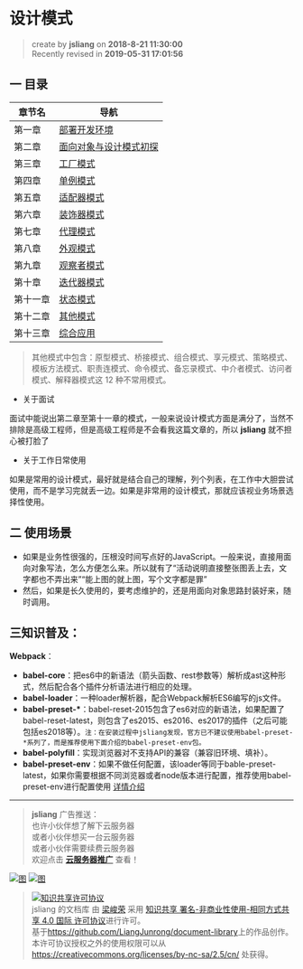 设计模式
===

> create by **jsliang** on **2018-8-21 11:30:00**   
> Recently revised in **2019-05-31 17:01:56**

## 一 目录

| 章节名  | 导航                                                   |
| ------- | ------------------------------------------------------ |
| 第一章  | [部署开发环境](./design-pattern-chapter01.md)           |
| 第二章  | [面向对象与设计模式初探](./design-pattern-chapter02.md) |
| 第三章  | [工厂模式](./design-pattern-chapter03.md)               |
| 第四章  | [单例模式](./design-pattern-chapter04.md)               |
| 第五章  | [适配器模式](./design-pattern-chapter05.md)             |
| 第六章  | [装饰器模式](./design-pattern-chapter06.md)             |
| 第七章  | [代理模式](./design-pattern-chapter07.md)             |
| 第八章  | [外观模式](./design-pattern-chapter08.md)             |
| 第九章  | [观察者模式](./design-pattern-chapter09.md)             |
| 第十章  | [迭代器模式](./design-pattern-chapter10.md)             |
| 第十一章  | [状态模式](./design-pattern-chapter11.md)             |
| 第十二章  | [其他模式](./design-pattern-chapter12.md)             |
| 第十三章  | [综合应用](./design-pattern-chapter13.md)             |
> 其他模式中包含：原型模式、桥接模式、组合模式、享元模式、策略模式、模板方法模式、职责连模式、命令模式、备忘录模式、中介者模式、访问者模式、解释器模式这 12 种不常用模式。

* 关于面试

面试中能说出第二章至第十一章的模式，一般来说设计模式方面是满分了，当然不排除是高级工程师，但是高级工程师是不会看我这篇文章的，所以 **jsliang** 就不担心被打脸了

* 关于工作日常使用

如果是常用的设计模式，最好就是结合自己的理解，列个列表，在工作中大胆尝试使用，而不是学习完就丢一边。如果是非常用的设计模式，那就应该视业务场景选择性使用。

## 二 使用场景

* 如果是业务性很强的，压根没时间写点好的JavaScript。一般来说，直接用面向对象写法，怎么方便怎么来。所以就有了“活动说明直接整张图丢上去，文字都也不弄出来”“能上图的就上图，写个文字都是罪”
* 然后，如果是长久使用的，要考虑维护的，还是用面向对象思路封装好来，随时调用。

## 三知识普及：  

**Webpack**：

* **babel-core**：把es6中的新语法（箭头函数、rest参数等）解析成ast这种形式，然后配合各个插件分析语法进行相应的处理。
* **babel-loader**：一种loader解析器，配合Webpack解析ES6编写的js文件。
* **babel-preset-\***：babel-reset-2015包含了es6对应的新语法，如果配置了babel-reset-latest，则包含了es2015、es2016、es2017的插件（之后可能包括es2018等）。`注：在安装过程中jsliang发现，官方已不建议使用babel-preset-*系列了，而是推荐使用下面介绍的babel-preset-env包。`
* **babel-polyfill**：实现浏览器对不支持API的兼容（兼容旧环境、填补）。
* **babel-preset-env**：如果不做任何配置，该loader等同于bable-preset-latest，如果你需要根据不同浏览器或者node版本进行配置，推荐使用babel-preset-env进行配置使用 [详情介绍](https://segmentfault.com/a/1190000011639765)

---

> **jsliang** 广告推送：  
> 也许小伙伴想了解下云服务器  
> 或者小伙伴想买一台云服务器  
> 或者小伙伴需要续费云服务器  
> 欢迎点击 **[云服务器推广](https://github.com/LiangJunrong/document-library/blob/master/other-library/Monologue/%E7%A8%B3%E9%A3%9F%E8%89%B0%E9%9A%BE.md)** 查看！

[![图](../../public-repertory/img/z-small-seek-ali-3.jpg)](https://promotion.aliyun.com/ntms/act/qwbk.html?userCode=w7hismrh)
[![图](../../public-repertory/img/z-small-seek-tencent-2.jpg)](https://cloud.tencent.com/redirect.php?redirect=1014&cps_key=49f647c99fce1a9f0b4e1eeb1be484c9&from=console)

> <a rel="license" href="http://creativecommons.org/licenses/by-nc-sa/4.0/"><img alt="知识共享许可协议" style="border-width:0" src="https://i.creativecommons.org/l/by-nc-sa/4.0/88x31.png" /></a><br /><span xmlns:dct="http://purl.org/dc/terms/" property="dct:title">jsliang 的文档库</span> 由 <a xmlns:cc="http://creativecommons.org/ns#" href="https://github.com/LiangJunrong/document-library" property="cc:attributionName" rel="cc:attributionURL">梁峻荣</a> 采用 <a rel="license" href="http://creativecommons.org/licenses/by-nc-sa/4.0/">知识共享 署名-非商业性使用-相同方式共享 4.0 国际 许可协议</a>进行许可。<br />基于<a xmlns:dct="http://purl.org/dc/terms/" href="https://github.com/LiangJunrong/document-library" rel="dct:source">https://github.com/LiangJunrong/document-library</a>上的作品创作。<br />本许可协议授权之外的使用权限可以从 <a xmlns:cc="http://creativecommons.org/ns#" href="https://creativecommons.org/licenses/by-nc-sa/2.5/cn/" rel="cc:morePermissions">https://creativecommons.org/licenses/by-nc-sa/2.5/cn/</a> 处获得。